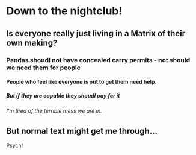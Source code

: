 # Down to the nightclub!
## Is everyone really just living in a Matrix of their own making?
### Pandas shoudl not have concealed carry permits - not should we need them for people 
#### People who feel like everyone is out to get them need help.
##### But if they are capable they shoudl pay for it
###### I'm tired of the terrible mess we are in.
But normal text might get me through...
---
Psych!
